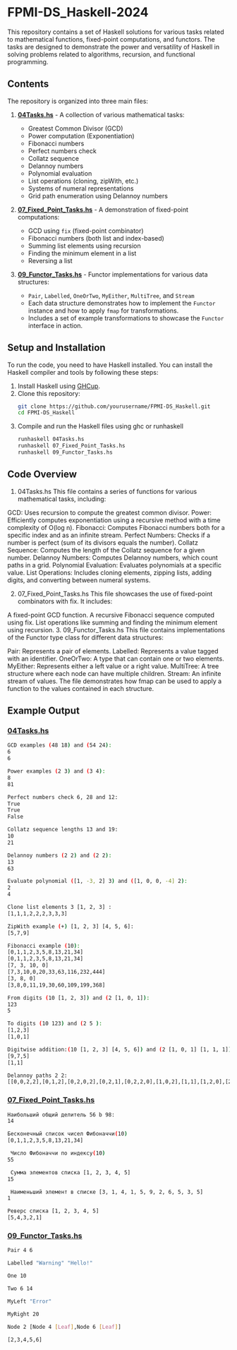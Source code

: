 # FPMI-DS_Haskell-2024

This repository contains a set of Haskell solutions for various tasks related to mathematical functions, fixed-point computations, and functors. The tasks are designed to demonstrate the power and versatility of Haskell in solving problems related to algorithms, recursion, and functional programming.

## Contents

The repository is organized into three main files:

1. **[04Tasks.hs](https://github.com/Arsen-Ne/FPMI-DS_Haskell/blob/main/04Tasks.hs)** - A collection of various mathematical tasks:
   - Greatest Common Divisor (GCD)
   - Power computation (Exponentiation)
   - Fibonacci numbers
   - Perfect numbers check
   - Collatz sequence
   - Delannoy numbers
   - Polynomial evaluation
   - List operations (cloning, zipWith, etc.)
   - Systems of numeral representations
   - Grid path enumeration using Delannoy numbers

2. **[07_Fixed_Point_Tasks.hs](https://github.com/Arsen-Ne/FPMI-DS_Haskell/blob/main/07_Fixed_Point_Tasks.hs)** - A demonstration of fixed-point computations:
   - GCD using `fix` (fixed-point combinator)
   - Fibonacci numbers (both list and index-based)
   - Summing list elements using recursion
   - Finding the minimum element in a list
   - Reversing a list

3. **[09_Functor_Tasks.hs](https://github.com/Arsen-Ne/FPMI-DS_Haskell/blob/main/09_Functor_Tasks.hs)** - Functor implementations for various data structures:
   - `Pair`, `Labelled`, `OneOrTwo`, `MyEither`, `MultiTree`, and `Stream`
   - Each data structure demonstrates how to implement the `Functor` instance and how to apply `fmap` for transformations.
   - Includes a set of example transformations to showcase the `Functor` interface in action.

## Setup and Installation

To run the code, you need to have Haskell installed. You can install the Haskell compiler and tools by following these steps:

1. Install Haskell using [GHCup](https://www.haskell.org/downloads/).
2. Clone this repository:
   ```bash
   git clone https://github.com/yourusername/FPMI-DS_Haskell.git
   cd FPMI-DS_Haskell
   ```
3. Compile and run the Haskell files using ghc or runhaskell
   ```bash
   runhaskell 04Tasks.hs
   runhaskell 07_Fixed_Point_Tasks.hs
   runhaskell 09_Functor_Tasks.hs
   ```

## Code Overview
1. 04Tasks.hs
This file contains a series of functions for various mathematical tasks, including:

GCD: Uses recursion to compute the greatest common divisor.
Power: Efficiently computes exponentiation using a recursive method with a time complexity of O(log n).
Fibonacci: Computes Fibonacci numbers both for a specific index and as an infinite stream.
Perfect Numbers: Checks if a number is perfect (sum of its divisors equals the number).
Collatz Sequence: Computes the length of the Collatz sequence for a given number.
Delannoy Numbers: Computes Delannoy numbers, which count paths in a grid.
Polynomial Evaluation: Evaluates polynomials at a specific value.
List Operations: Includes cloning elements, zipping lists, adding digits, and converting between numeral systems.

2. 07_Fixed_Point_Tasks.hs
This file showcases the use of fixed-point combinators with fix. It includes:

A fixed-point GCD function.
A recursive Fibonacci sequence computed using fix.
List operations like summing and finding the minimum element using recursion.
3. 09_Functor_Tasks.hs
This file contains implementations of the Functor type class for different data structures:

Pair: Represents a pair of elements.
Labelled: Represents a value tagged with an identifier.
OneOrTwo: A type that can contain one or two elements.
MyEither: Represents either a left value or a right value.
MultiTree: A tree structure where each node can have multiple children.
Stream: An infinite stream of values.
The file demonstrates how fmap can be used to apply a function to the values contained in each structure.

## Example Output
### [04Tasks.hs](https://github.com/Arsen-Ne/FPMI-DS_Haskell/blob/main/04Tasks.hs)
```bash
GCD examples (48 18) and (54 24):
6
6

Power examples (2 3) and (3 4):
8
81

Perfect numbers check 6, 28 and 12:
True
True
False

Collatz sequence lengths 13 and 19:
10
21

Delannoy numbers (2 2) and (2 2): 
13
63

Evaluate polynomial ([1, -3, 2] 3) and ([1, 0, 0, -4] 2):
2
4

Clone list elements 3 [1, 2, 3] :
[1,1,1,2,2,2,3,3,3]

ZipWith example (+) [1, 2, 3] [4, 5, 6]:
[5,7,9]

Fibonacci example (10):
[0,1,1,2,3,5,8,13,21,34]
[0,1,1,2,3,5,8,13,21,34]
[7, 3, 10, 0]
[7,3,10,0,20,33,63,116,232,444]
[3, 8, 0]
[3,8,0,11,19,30,60,109,199,368]

From digits (10 [1, 2, 3]) and (2 [1, 0, 1]):
123
5

To digits (10 123) and (2 5 ):
[1,2,3]
[1,0,1]

Digitwise addition:(10 [1, 2, 3] [4, 5, 6]) and (2 [1, 0, 1] [1, 1, 1])
[9,7,5]
[1,1]

Delannoy paths 2 2:
[[0,0,2,2],[0,1,2],[0,2,0,2],[0,2,1],[0,2,2,0],[1,0,2],[1,1],[1,2,0],[2,0,0,2],[2,0,1],[2,0,2,0],[2,1,0],[2,2,0,0]]
```

### [07_Fixed_Point_Tasks.hs](https://github.com/Arsen-Ne/FPMI-DS_Haskell/blob/main/07_Fixed_Point_Tasks.hs)
```bash
Наибольший общий делитель 56 b 98:
14

Бесконечный список чисел Фибоначчи(10)
[0,1,1,2,3,5,8,13,21,34]

 Число Фибоначчи по индексу(10)
55

 Сумма элементов списка [1, 2, 3, 4, 5]
15

 Наименьший элемент в списке [3, 1, 4, 1, 5, 9, 2, 6, 5, 3, 5]
1

Реверс списка [1, 2, 3, 4, 5]
[5,4,3,2,1]

```

### [09_Functor_Tasks.hs](https://github.com/Arsen-Ne/FPMI-DS_Haskell/blob/main/09_Functor_Tasks.hs)
```bash
Pair 4 6

Labelled "Warning" "Hello!"

One 10

Two 6 14

MyLeft "Error"

MyRight 20

Node 2 [Node 4 [Leaf],Node 6 [Leaf]]

[2,3,4,5,6]
```




